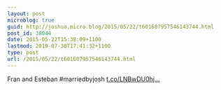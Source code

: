 ```yaml
---
layout: post
microblog: true
guid: http://joshua.micro.blog/2015/05/22/t601607957546143744.html
post_id: 38044
date: 2015-05-22T15:38:09+1100
lastmod: 2019-07-30T17:41:32+1100
type: post
url: /2015/05/22/t601607957546143744.html
---
```

Fran and Esteban #marriedbyjosh [t.co/LNBwDU0hj...](http://t.co/LNBwDU0hjh)
